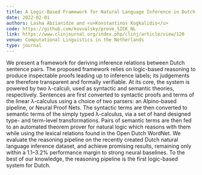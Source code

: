 ```yaml
---
title: A Logic-Based Framework for Natural Language Inference in Dutch
date: 2022-02-01
authors: Lasha Abzianidze and <u>Konstantinos Kogkalidis</u>
code: https://github.com/kovvalsky/prove_SICK_NL
link: https://www.clinjournal.org/index.php/clinj/article/view/120
venue: Computational Linguistics in the Netherlands
type: journal
---
```


We present a framework for deriving inference relations between Dutch sentence pairs. The proposed framework relies on logic-based reasoning to produce inspectable proofs leading up to inference labels; its judgements are therefore transparent and formally verifiable. At its core, the system is powered by two λ-calculi, used as syntactic and semantic theories, respectively. Sentences are first converted to syntactic proofs and terms of the linear λ-calculus using a choice of two parsers: an Alpino-based pipeline, or Neural Proof Nets. The syntactic terms are then converted to semantic terms of the simply typed λ-calculus, via a set of hand designed type- and term-level transformations. Pairs of semantic terms are then fed to an automated theorem prover for natural logic which reasons with them while using the lexical relations found in the Open Dutch WordNet. We evaluate the reasoning pipeline on the recently created Dutch natural language inference dataset, and achieve promising results, remaining only within a 1.1–3.2\% performance margin to strong neural baselines. To the best of our knowledge, the reasoning pipeline is the first logic-based system for Dutch.